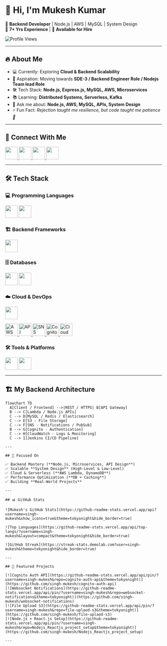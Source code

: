 # 👋 Hi, I'm Mukesh Kumar  

🚀 **Backend Developer** | Node.js | AWS | MySQL | System Design  
💼 **7+ Yrs Experience** | 🤝 **Available for Hire**  

![Profile Views](https://komarev.com/ghpvc/?username=singh-mukesh&color=blue&style=flat-square)

---

## 🔥 About Me  
- 💻 Currently: Exploring **Cloud & Backend Scalability**  
- 🎯 Aspiration: Moving towards **SDE-3 / Backend Engineer Role / Nodejs Team lead Role**  
- 🛠 Tech Stack: **Node.js, Express.js, MySQL, AWS, Microservices**  
- 📚 Learning: **Distributed Systems, Serverless, Kafka**  
- 💬 Ask me about: **Node.js, AWS, MySQL, APIs, System Design**  
- ⚡ Fun Fact: *Rejection taught me resilience, but code taught me patience 🙂*  

---

## 🔗 Connect With Me  
<p align="left">
  <a href="https://linkedin.com/in/inmukesh-kumar" target="_blank">
    <img src="https://skillicons.dev/icons?i=linkedin" height="40" />
  </a>
  <a href="mailto:mk586440@gmail.com" target="_blank">
    <img src="https://skillicons.dev/icons?i=gmail" height="40" />
  </a>
  <a href="https://stackoverflow.com/users/your-id" target="_blank">
    <img src="https://skillicons.dev/icons?i=stackoverflow" height="40" />
  </a>
  <a href="https://leetcode.com/your-id" target="_blank">
    <img src="https://skillicons.dev/icons?i=leetcode" height="40" />
  </a>
</p>

---

## 🛠 Tech Stack  

### 💻 Programming Languages  
<p>
  <img src="https://skillicons.dev/icons?i=js,nodejs,ts" height="40" />
  <img src="https://skillicons.dev/icons?i=python" height="40" />
</p>

### 🏗️ Backend Frameworks  
<p>
  <img src="https://skillicons.dev/icons?i=express,nestjs" height="40" />
</p>

### 🗄️ Databases  
<p>
  <img src="https://skillicons.dev/icons?i=mysql,mongodb" height="40" />
  <img src="https://skillicons.dev/icons?i=elasticsearch" height="40" />
</p>

### ☁️ Cloud & DevOps  
<p>
  <img src="https://skillicons.dev/icons?i=aws,docker,jenkins,githubactions" height="40" />
</p>

<p>
  <!-- AWS Services with links -->
  <a href="https://docs.aws.amazon.com/lambda/" target="_blank">
    <img src="https://static-00.iconduck.com/assets.00/aws-lambda-icon-454x512-fk3qsxcp.png" height="40" title="AWS Lambda" />
  </a>
  <a href="https://docs.aws.amazon.com/apigateway/" target="_blank">
    <img src="https://static-00.iconduck.com/assets.00/api-gateway-icon-512x453-yjt5wrgz.png" height="40" title="API Gateway" />
  </a>
  <a href="https://docs.aws.amazon.com/sns/" target="_blank">
    <img src="https://static-00.iconduck.com/assets.00/amazon-sns-icon-512x512-2oqkvyws.png" height="40" title="SNS" />
  </a>
  <a href="https://docs.aws.amazon.com/cognito/" target="_blank">
    <img src="https://static-00.iconduck.com/assets.00/amazon-cognito-icon-512x512-bc5t72t5.png" height="40" title="Cognito" />
  </a>
  <a href="https://docs.aws.amazon.com/cloudwatch/" target="_blank">
    <img src="https://static-00.iconduck.com/assets.00/cloudwatch-icon-512x512-c6nzv9f8.png" height="40" title="CloudWatch" />
  </a>
</p>

### 🛠 Tools & Platforms  
<p>
  <img src="https://skillicons.dev/icons?i=git,postman,figma" height="40" />
  <img src="https://skillicons.dev/icons?i=kafka" height="40" />
</p>

---

## 🏗️ My Backend Architecture  

```mermaid
flowchart TD
  A[Client / Frontend] -->|REST / HTTPS| B[API Gateway]
  B --> C[Lambda / Node.js APIs]
  C --> D[MySQL / Redis / Elasticsearch]
  C --> E[S3 - File Storage]
  C --> F[SNS - Notifications / PubSub]
  B --> G[Cognito - Authentication]
  C --> H[CloudWatch - Logs & Monitoring]
  C --> I[Jenkins CI/CD Pipeline]

---

## 🚀 Focused On  

✅ Backend Mastery (**Node.js, Microservices, API Design**)  
✅ Scalable **System Design** (High-Level & Low-Level)  
✅ Cloud & Serverless (**AWS Lambda, DynamoDB**)  
✅ Performance Optimization (**DB + Caching**)  
✅ Building **Real-World Projects**  

---

## 📊 GitHub Stats  

![Mukesh's GitHub Stats](https://github-readme-stats.vercel.app/api?username=singh-mukesh&show_icons=true&theme=tokyonight&hide_border=true)  

![Top Languages](https://github-readme-stats.vercel.app/api/top-langs/?username=singh-mukesh&layout=compact&theme=tokyonight&hide_border=true)  

![GitHub Streak](https://streak-stats.demolab.com?user=singh-mukesh&theme=tokyonight&hide_border=true)  

---

## 📌 Featured Projects  

[![Cognito Auth API](https://github-readme-stats.vercel.app/api/pin/?username=singh-mukesh&repo=cognito-auth-api&theme=tokyonight)](https://github.com/singh-mukesh/cognito-auth-api)  
[![Websocket Notifications](https://github-readme-stats.vercel.app/api/pin/?username=singh-mukesh&repo=websocket-notifications&theme=tokyonight)](https://github.com/singh-mukesh/websocket-notifications)  
[![File Upload S3](https://github-readme-stats.vercel.app/api/pin/?username=singh-mukesh&repo=file-uplaod-s3&theme=tokyonight)](https://github.com/singh-mukesh/file-uplaod-s3)  
[![Node.js + React.js Setup](https://github-readme-stats.vercel.app/api/pin/?username=singh-mukesh&repo=Nodejs_Reactjs_project_setup&theme=tokyonight)](https://github.com/singh-mukesh/Nodejs_Reactjs_project_setup)  

---
